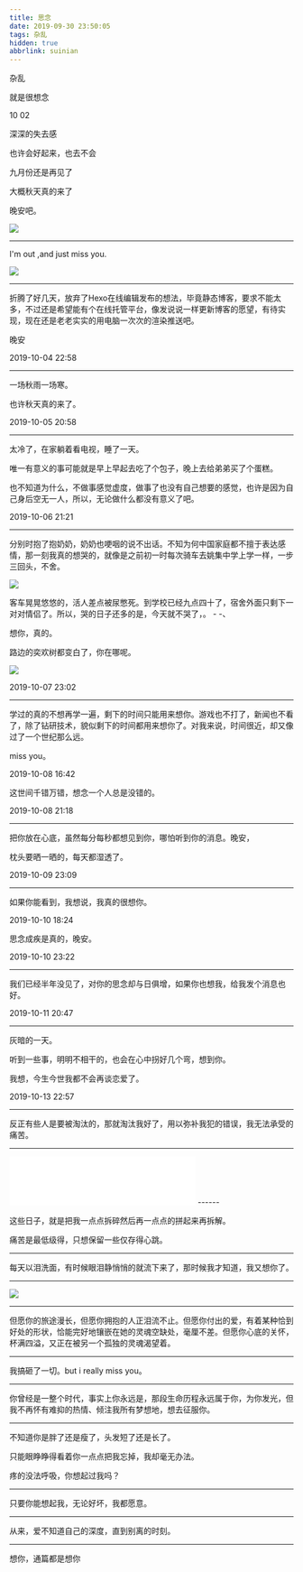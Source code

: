```yaml
---
title: 思念
date: 2019-09-30 23:50:05
tags: 杂乱
hidden: true
abbrlink: suinian
---
```


杂乱

就是很想念

10 02

深深的失去感

也许会好起来，也去不会

九月份还是再见了

大概秋天真的来了

晚安吧。

![](http://f7ionsy-1251389397.file.myqcloud.com/image/%E6%9D%82%E4%B9%B1/QQ%E5%9B%BE%E7%89%8720191001083818.jpg)

------

I'm out ,and just miss you.

![](http://f7ionsy-1251389397.file.myqcloud.com/image/%E6%9D%82%E4%B9%B1/v2-77378a4cfb79888b7c15cdca597c5072_r.jpg)

------

折腾了好几天，放弃了Hexo在线编辑发布的想法，毕竟静态博客，要求不能太多，不过还是希望能有个在线托管平台，像发说说一样更新博客的愿望，有待实现，现在还是老老实实的用电脑一次次的渲染推送吧。

晚安

2019-10-04  22:58

------

一场秋雨一场寒。

也许秋天真的来了。

2019-10-05  20:58

------

太冷了，在家躺着看电视，睡了一天。

唯一有意义的事可能就是早上早起去吃了个包子，晚上去给弟弟买了个蛋糕。

也不知道为什么，不做事感觉虚度，做事了也没有自己想要的感觉，也许是因为自己身后空无一人，所以，无论做什么都没有意义了吧。

2019-10-06  21:21

------

分别时抱了抱奶奶，奶奶也哽咽的说不出话。不知为何中国家庭都不擅于表达感情，那一刻我真的想哭的，就像是之前初一时每次骑车去姚集中学上学一样，一步三回头，不舍。

![](http://f7ionsy-1251389397.file.myqcloud.com/image/%E6%9D%82%E4%B9%B1/2FF49476D6CE4BE489E771B68BB2A912.JPG)

客车晃晃悠悠的，活人差点被尿憋死。到学校已经九点四十了，宿舍外面只剩下一对对情侣了。所以，哭的日子还多的是，今天就不哭了，。   - -、

想你，真的。

路边的奕欢树都变白了，你在哪呢。

![](http://f7ionsy-1251389397.file.myqcloud.com/image/%E6%9D%82%E4%B9%B1/F23092033B626AB807B34B7C625BA495.JPG)

2019-10-07  23:02

------

学过的真的不想再学一遍，剩下的时间只能用来想你。游戏也不打了，新闻也不看了，除了钻研技术，貌似剩下的时间都用来想你了。对我来说，时间很近，却又像过了一个世纪那么远。

miss you。

2019-10-08  16:42

这世间千错万错，想念一个人总是没错的。

2019-10-08  21:18

------

把你放在心底，虽然每分每秒都想见到你，哪怕听到你的消息。晚安，

枕头要晒一晒的，每天都湿透了。

2019-10-09  23:09

------

如果你能看到，我想说，我真的很想你。

2019-10-10  18:24

思念成疾是真的，晚安。

2019-10-10  23:22

------

我们已经半年没见了，对你的思念却与日俱增，如果你也想我，给我发个消息也好。

2019-10-11  20:47

------

灰暗的一天。

听到一些事，明明不相干的，也会在心中拐好几个弯，想到你。

我想，今生今世我都不会再谈恋爱了。

2019-10-13  22:57

------

反正有些人是要被淘汰的，那就淘汰我好了，用以弥补我犯的错误，我无法承受的痛苦。

------

  <iframe frameborder="no" border="0" marginwidth="0" marginheight="0" width="330" height="86" src="//music.163.com/outchain/player?type=2&id=26524510&auto=0&height=66"></iframe>  
------

这些日子，就是把我一点点拆碎然后再一点点的拼起来再拆解。

痛苦是最低级得，只想保留一些仅存得心跳。

------

每天以泪洗面，有时候眼泪静悄悄的就流下来了，那时候我才知道，我又想你了。

------

![](http://f7ionsy-1251389397.file.myqcloud.com/image/%E6%9D%82%E4%B9%B1/timg.jpg)

------

 但愿你的旅途漫长，但愿你拥抱的人正泪流不止。但愿你付出的爱，有着某种恰到好处的形状，恰能完好地镶嵌在她的灵魂空缺处，毫厘不差。但愿你心底的关怀，杯满四溢，又正在被另一个孤独的灵魂渴望着。 

------

我搞砸了一切。but i really miss you。

------

你曾经是一整个时代，事实上你永远是，那段生命历程永远属于你，为你发光，但我不再怀有难抑的热情、倾注我所有梦想地，想去征服你。 

------

不知道你是胖了还是瘦了，头发短了还是长了。

只能眼睁睁得看着你一点点把我忘掉，我却毫无办法。

疼的没法呼吸，你想起过我吗？

------

只要你能想起我，无论好坏，我都愿意。

------

从来，爱不知道自己的深度，直到别离的时刻。 



------

想你，通篇都是想你